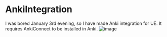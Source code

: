 # AnkiIntegration
I was bored January 3rd evening, so I have made Anki integration for UE. It requires AnkiConnect to be installed in Anki.
![image](https://user-images.githubusercontent.com/38568823/210457890-b15d8142-4264-42e5-9907-a59c6915eb08.png)

